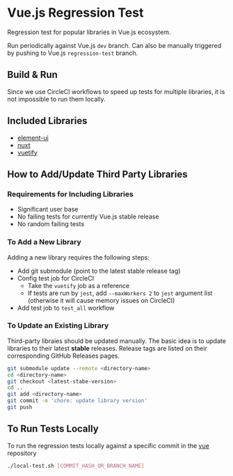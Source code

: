 # Vue.js Regression Test

Regression test for popular libraries in Vue.js ecosystem.

Run periodically against Vue.js `dev` branch.
Can also be manually triggered by pushing to Vue.js `regression-test` branch.

## Build & Run

Since we use CircleCI workflows to speed up tests for multiple libraries, it is not impossible to run them locally.

## Included Libraries

- [element-ui](https://github.com/ElemeFE/element)
- [nuxt](https://github.com/nuxt/nuxt.js)
- [vuetify](https://github.com/vuetifyjs/vuetify/)

## How to Add/Update Third Party Libraries

### Requirements for Including Libraries

- Significant user base
- No failing tests for currently Vue.js stable release
- No random failing tests

### To Add a New Library

Adding a new library requires the following steps:

- Add git submodule (point to the latest stable release tag)
- Config test job for CircleCI
  - Take the `vuetify` job as a reference
  - If tests are run by `jest`, add `--maxWorkers 2` to `jest` argument list (otherwise it will cause memory issues on CircleCI)
- Add test job to `test_all` workflow

### To Update an Existing Library

Third-party libraies should be updated manually.
The basic idea is to update libraries to their latest **stable** releases.
Release tags are listed on their corresponding GitHub Releases pages.

```bash
git submodule update --remote <directory-name>
cd <directory-name>
git checkout <latest-stabe-version>
cd ..
git add <directory-name>
git commit -m 'chore: update library version'
git push
```

## To Run Tests Locally

To run the regression tests locally against a specific commit in the [vue](https://github.com/vuejs/vue) repository

```bash
./local-test.sh [COMMIT_HASH_OR_BRANCH_NAME]
```
